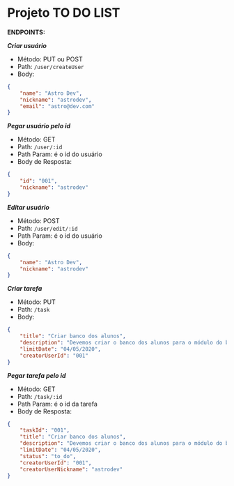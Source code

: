 # Projeto TO DO LIST

**ENDPOINTS:**

***Criar usuário***
- Método: PUT ou POST
- Path: `/user/createUser`
- Body:

```json
{
	"name": "Astro Dev",
	"nickname": "astrodev",
	"email": "astro@dev.com"
}
```

***Pegar usuário pelo id***
- Método: GET
- Path: `/user/:id`
- Path Param: é o id do usuário
- Body de Resposta:

```json
{
	"id": "001",
	"nickname": "astrodev"
}
```

***Editar usuário***

- Método: POST
- Path: `/user/edit/:id`
- Path Param: é o id do usuário
- Body:

```json
{
	"name": "Astro Dev",
	"nickname": "astrodev"
}
```


***Criar tarefa***

- Método: PUT
- Path: `/task`
- Body:

```json
{
	"title": "Criar banco dos alunos",
	"description": "Devemos criar o banco dos alunos para o módulo do backend",
	"limitDate": "04/05/2020",
	"creatorUserId": "001"
}
```

***Pegar tarefa pelo id***
- Método: GET
- Path: `/task/:id`
- Path Param: é o id da tarefa
- Body de Resposta:

```json
{
	"taskId": "001",
	"title": "Criar banco dos alunos",
	"description": "Devemos criar o banco dos alunos para o módulo do backend",
	"limitDate": "04/05/2020",
	"status": "to_do",
	"creatorUserId": "001",
	"creatorUserNickname": "astrodev"
}
```
